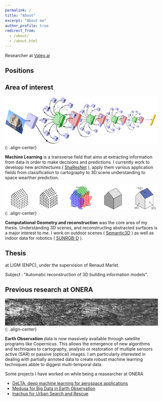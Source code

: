 ```yaml
---
permalink: /
title: "About"
excerpt: "About me"
author_profile: true
redirect_from: 
  - /about/
  - /about.html
---
```


Researcher at [Valeo.ai](https://ptrckprz.github.io/valeoai/)


## Positions

## Area of interest

![Machine Learning](/images/machine_learning.png){: .align-center}

**Machine Learning** is a transverse field that aims at extracting information from data in order to make decisions and predictions.
I currently work to developp new architectures (
<span style="color:blue">
[ShaResNet](/publications/2018-sharesnet)
</span>), apply them various application fields from classification to cartography to 3D scene understanding to space wearther prediction.


![Geometry](/images/geo.png){: .align-center}

**Computational Geometry and reconstruction** was the core area of my thesis. 
Understanding 3D scenes, and reconstructing abstracted surfaces is a major interest to me.
I work on outdoor scenes (<span style="color:blue">
[Semantic3D](semantic3d.net)
</span>) as well as indoor data for robotics (<span style="color:blue">
[SUNRGB-D](rgbd.cs.princeton.edu/)
</span>).

## Thesis

at LIGM (ENPC), under the supervision of Renaud Marlet.

Subject : "Automatic reconstruction of 3D building information models".

## Previous research at ONERA


![Earth Observation](/images/eo.png){: .align-center}

**Earth Observation** data is now massively available through satellite programs like Copernicus. This allows the emergence of new algorithms and techniques to cartography, analysis or restoration of multiple sensors active (SAR) or passive (optical) images.
I am particularly interested in dealing with partially annoted data to create robust machine learning techniques abble to diggest multi-temporal data.

Some projects I have worked on while being a reasearcher at ONERA

* [DeLTA, deep machine learning for aerospace applications](delta-onera.github.io)
* [Medusa for Big Data in Earth Observation](https://w3.onera.fr/medusa/home)
* [Inachus for Urban Search and Rescue](https://www.inachus.eu/)